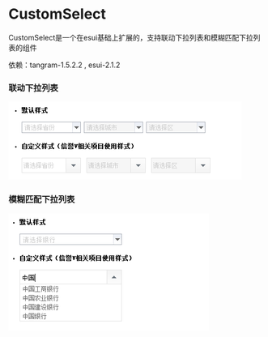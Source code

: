 CustomSelect
=======

CustomSelect是一个在esui基础上扩展的，支持联动下拉列表和模糊匹配下拉列表的组件

依赖：tangram-1.5.2.2 , esui-2.1.2

### 联动下拉列表

<img src="doc/img/CustomSelect-1.png" />

### 模糊匹配下拉列表

<img src="doc/img/CustomSelect-2.png" />
